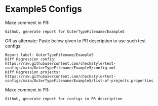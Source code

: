 # Example5 Configs
Make comment in PR:
```
Github, generate report for OuterTypeFilename/Example5
```
OR as alternate:
Paste below given to PR description to use such test configs:
```
Report label: OuterTypeFilename/Example5
Diff Regression config: https://raw.githubusercontent.com/checkstyle/test-configs/main/OuterTypeFilename/Example5/config.xml
Diff Regression projects: https://raw.githubusercontent.com/checkstyle/test-configs/main/OuterTypeFilename/Example5/list-of-projects.properties
```
Make comment in PR:
```
Github, generate report for configs in PR description
```
